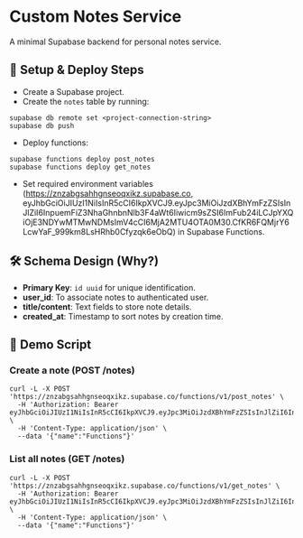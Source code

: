 # Custom Notes Service

A minimal Supabase backend for personal notes service.

## 📂 Setup & Deploy Steps

- Create a Supabase project.
- Create the `notes` table by running:

```
supabase db remote set <project-connection-string>
supabase db push
```

- Deploy functions:

```
supabase functions deploy post_notes
supabase functions deploy get_notes
```

- Set required environment variables (https://znzabgsahhgnseoqxikz.supabase.co, eyJhbGciOiJIUzI1NiIsInR5cCI6IkpXVCJ9.eyJpc3MiOiJzdXBhYmFzZSIsInJlZiI6InpuemFiZ3NhaGhnbnNlb3F4aWt6Iiwicm9sZSI6ImFub24iLCJpYXQiOjE3NDYwMTMwNDMsImV4cCI6MjA2MTU4OTA0M30.CfKR6FQMjrY6LcwYaF_999km8LsHRhb0Cfyzqk6eObQ) in Supabase Functions.

## 🛠️ Schema Design (Why?)

- **Primary Key**: `id uuid` for unique identification.
- **user_id**: To associate notes to authenticated user.
- **title/content**: Text fields to store note details.
- **created_at**: Timestamp to sort notes by creation time.

## 📝 Demo Script

### Create a note (POST /notes)

```
curl -L -X POST 'https://znzabgsahhgnseoqxikz.supabase.co/functions/v1/post_notes' \
  -H 'Authorization: Bearer eyJhbGciOiJIUzI1NiIsInR5cCI6IkpXVCJ9.eyJpc3MiOiJzdXBhYmFzZSIsInJlZiI6InpuemFiZ3NhaGhnbnNlb3F4aWt6Iiwicm9sZSI6ImFub24iLCJpYXQiOjE3NDYwMTMwNDMsImV4cCI6MjA2MTU4OTA0M30.CfKR6FQMjrY6LcwYaF_999km8LsHRhb0Cfyzqk6eObQ' \
  -H 'Content-Type: application/json' \
  --data '{"name":"Functions"}'

```

### List all notes (GET /notes)

```
curl -L -X POST 'https://znzabgsahhgnseoqxikz.supabase.co/functions/v1/get_notes' \
  -H 'Authorization: Bearer eyJhbGciOiJIUzI1NiIsInR5cCI6IkpXVCJ9.eyJpc3MiOiJzdXBhYmFzZSIsInJlZiI6InpuemFiZ3NhaGhnbnNlb3F4aWt6Iiwicm9sZSI6ImFub24iLCJpYXQiOjE3NDYwMTMwNDMsImV4cCI6MjA2MTU4OTA0M30.CfKR6FQMjrY6LcwYaF_999km8LsHRhb0Cfyzqk6eObQ' \
  -H 'Content-Type: application/json' \
  --data '{"name":"Functions"}'
```